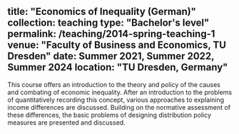 title: "Economics of Inequality (German)"
collection: teaching
type: "Bachelor's level"
permalink: /teaching/2014-spring-teaching-1
venue: "Faculty of Business and Economics, TU Dresden"
date: Summer 2021, Summer 2022, Summer 2024
location: "TU Dresden, Germany"
---
This course offers an introduction to the theory and policy of the causes and combating of economic inequality. After an introduction to the problems of quantitatively recording this concept, various approaches to explaining income differences are discussed. Building on the normative assessment of these differences, the basic problems of designing distribution policy measures are presented and discussed.
